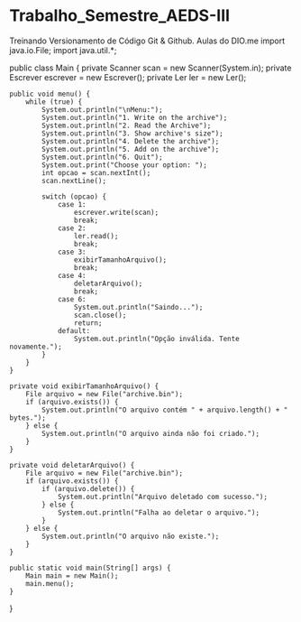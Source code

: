 # Trabalho_Semestre_AEDS-III
Treinando Versionamento de Código Git &amp; Github. Aulas do DIO.me
import java.io.File;
import java.util.*;

public class Main {
    private Scanner scan = new Scanner(System.in);
    private Escrever escrever = new Escrever();
    private Ler ler = new Ler();

    public void menu() {
        while (true) {
            System.out.println("\nMenu:");
            System.out.println("1. Write on the archive");
            System.out.println("2. Read the Archive");
            System.out.println("3. Show archive's size");
            System.out.println("4. Delete the archive");
            System.out.println("5. Add on the archive");
            System.out.println("6. Quit");
            System.out.print("Choose your option: ");
            int opcao = scan.nextInt();
            scan.nextLine();
            
            switch (opcao) {
                case 1:
                    escrever.write(scan);
                    break;
                case 2:
                    ler.read();
                    break;
                case 3:
                    exibirTamanhoArquivo();
                    break;
                case 4:
                    deletarArquivo();
                    break;
                case 6:
                	System.out.println("Saindo...");
                	scan.close();
                	return;
                default:
                    System.out.println("Opção inválida. Tente novamente.");
            }
        }
    }

    private void exibirTamanhoArquivo() {
        File arquivo = new File("archive.bin");
        if (arquivo.exists()) {
            System.out.println("O arquivo contém " + arquivo.length() + " bytes.");
        } else {
            System.out.println("O arquivo ainda não foi criado.");
        }
    }

    private void deletarArquivo() {
        File arquivo = new File("archive.bin");
        if (arquivo.exists()) {
            if (arquivo.delete()) {
                System.out.println("Arquivo deletado com sucesso.");
            } else {
                System.out.println("Falha ao deletar o arquivo.");
            }
        } else {
            System.out.println("O arquivo não existe.");
        }
    }

    public static void main(String[] args) {
        Main main = new Main();
        main.menu();
    }
}
